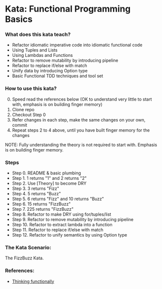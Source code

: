 # Kata: Functional Programming Basics

### What does this kata teach?

* Refactor idiomatic imperative code into idiomatic functional code
* Using Tuples and Lists
* Using Lambdas and Functions
* Refactor to remove mutability by introducing pipeline
* Refactor to replace if/else with match
* Unify data by introducing Option type
* Basic Functional TDD techniques and tool set

### How to use this kata?

0. Speed read the references below (OK to understand very little to start with, emphasis is on building finger memory)
1. Clone repo
2. Checkout Step 0
3. Refer changes in each step, make the same changes on your own, commit
4. Repeat steps 2 to 4 above, until you have built finger memory for the changes

NOTE: Fully understanding the theory is not required to start with. Emphasis is on building finger memory.

### Steps

* Step 0. README & basic plumbing
* Step 1. 1 returns "1" and 2 returns "2"
* Step 2. Use [Theory] to become DRY
* Step 3. 3 returns "Fizz"
* Step 4. 5 returns "Buzz"
* Step 5. 6 returns "Fizz" and 10 returns "Buzz"
* Step 6. 15 returns "FizzBuzz"
* Step 7. 225 returns "FizzBuzz"
* Step 8. Refactor to make DRY using for/tuples/list
* Step 9. Refactor to remove mutability by introducing pipeline
* Step 10. Refactor to extract lambda into a function
* Step 11. Refactor to replace if/else with match
* Step 12. Refactor to unify semantics by using Option type

### The Kata Scenario:

The FizzBuzz Kata.

### References:

* [Thinking functionally](http://fsharpforfunandprofit.com/series/thinking-functionally.html)
